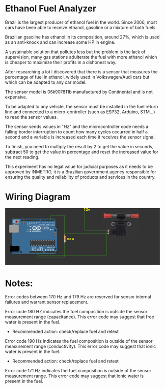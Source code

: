 # Ethanol Fuel Analyzer

Brazil is the largest producer of ethanol fuel in the world. Since 2006, most cars have been able to receive ethanol, gasoline or a mixture of both fuels. 

Brazilian gasoline has ethanol in its composition, around 27%, which is used as an anti-knock and can increase some HP in engine.

A sustainable solution that pollutes less but the problem is the lack of supervision, many gas stations adulterate the fuel with more ethanol which is cheaper to maximize their profits in a dishonest way.

After researching a lot I discovered that there is a sensor that measures the percentage of fuel in ethanol, widely used in Volkswagen/Audi cars but which can be adapted to any car model.

The sensor model is 06k907811b manufactured by Continental and is not expensive. 

To be adapted to any vehicle, the sensor must be installed in the fuel return line and connected to a micro-controller (such as ESP32, Arduino, STM...) to read the sensor values.

The sensor sends values ​​in "Hz" and the microcontroller code needs a falling border interruption to count how many cycles occurred in half a second and a variable is increased each time it receives the sensor signal.

To finish, you need to multiply the result by 2 to get the value in seconds, subtract 50 to get the value in percentage and reset the increased value for the next reading.

This experiment has no legal value for judicial purposes as it needs to be approved by INMETRO, it is a Brazilian government agency responsible for ensuring the quality and reliability of products and services in the country.

 # Wiring Diagram

 ![Wiring Diagram](schematic.jpeg)
 # Notes:

 Error codes between 170 Hz and 179 Hz are reserved for sensor internal failures and warrant sensor replacement.

Error code 180 HZ indicates the fuel composition is outside the sensor measurement range (capacitance). This error code may suggest that free water is present in the fuel.
- Recommended action: check/replace fuel and retest

Error code 190 Hz indicates the fuel composition is outside of the sensor measurement range
(conductivity). This error code may suggest that ionic water is present in the fuel.
- Recommended action: check/replace fuel and retest

Error code 171 Hz indicates the fuel composition is outside of the sensor measurement range. This error code may suggest that ionic water is present in the fuel.


